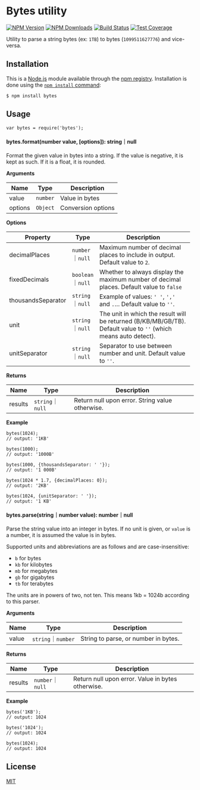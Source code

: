 Bytes utility
=============

[![NPM Version](https://img.shields.io/npm/v/bytes.svg)](https://npmjs.org/package/bytes) [![NPM Downloads](https://img.shields.io/npm/dm/bytes.svg)](https://npmjs.org/package/bytes) [![Build Status](https://img.shields.io/travis/visionmedia/bytes.js/master.svg)](https://travis-ci.org/visionmedia/bytes.js) [![Test Coverage](https://img.shields.io/coveralls/visionmedia/bytes.js/master.svg)](https://coveralls.io/r/visionmedia/bytes.js?branch=master)

Utility to parse a string bytes (ex: `1TB`) to bytes (`1099511627776`) and vice-versa.

Installation
------------

This is a [Node.js](https://nodejs.org/en/) module available through the [npm registry](https://www.npmjs.com/). Installation is done using the [`npm install` command](https://docs.npmjs.com/getting-started/installing-npm-packages-locally):

    $ npm install bytes

Usage
-----

    var bytes = require('bytes');

#### bytes.format(number value, \[options\]): string｜null

Format the given value in bytes into a string. If the value is negative, it is kept as such. If it is a float, it is rounded.

**Arguments**

<table><thead><tr class="header"><th>Name</th><th>Type</th><th>Description</th></tr></thead><tbody><tr class="odd"><td>value</td><td><code>number</code></td><td>Value in bytes</td></tr><tr class="even"><td>options</td><td><code>Object</code></td><td>Conversion options</td></tr></tbody></table>

**Options**

<table style="width:98%;"><colgroup><col style="width: 16%" /><col style="width: 6%" /><col style="width: 76%" /></colgroup><thead><tr class="header"><th>Property</th><th>Type</th><th>Description</th></tr></thead><tbody><tr class="odd"><td>decimalPlaces</td><td><code>number</code>｜<code>null</code></td><td>Maximum number of decimal places to include in output. Default value to <code>2</code>.</td></tr><tr class="even"><td>fixedDecimals</td><td><code>boolean</code>｜<code>null</code></td><td>Whether to always display the maximum number of decimal places. Default value to <code>false</code></td></tr><tr class="odd"><td>thousandsSeparator</td><td><code>string</code>｜<code>null</code></td><td>Example of values: <code>' '</code>, <code>','</code> and <code>.</code>… Default value to <code>''</code>.</td></tr><tr class="even"><td>unit</td><td><code>string</code>｜<code>null</code></td><td>The unit in which the result will be returned (B/KB/MB/GB/TB). Default value to <code>''</code> (which means auto detect).</td></tr><tr class="odd"><td>unitSeparator</td><td><code>string</code>｜<code>null</code></td><td>Separator to use between number and unit. Default value to <code>''</code>.</td></tr></tbody></table>

**Returns**

<table><thead><tr class="header"><th>Name</th><th>Type</th><th>Description</th></tr></thead><tbody><tr class="odd"><td>results</td><td><code>string</code>｜<code>null</code></td><td>Return null upon error. String value otherwise.</td></tr></tbody></table>

**Example**

    bytes(1024);
    // output: '1KB'

    bytes(1000);
    // output: '1000B'

    bytes(1000, {thousandsSeparator: ' '});
    // output: '1 000B'

    bytes(1024 * 1.7, {decimalPlaces: 0});
    // output: '2KB'

    bytes(1024, {unitSeparator: ' '});
    // output: '1 KB'

#### bytes.parse(string｜number value): number｜null

Parse the string value into an integer in bytes. If no unit is given, or `value` is a number, it is assumed the value is in bytes.

Supported units and abbreviations are as follows and are case-insensitive:

-   `b` for bytes
-   `kb` for kilobytes
-   `mb` for megabytes
-   `gb` for gigabytes
-   `tb` for terabytes

The units are in powers of two, not ten. This means 1kb = 1024b according to this parser.

**Arguments**

<table><thead><tr class="header"><th>Name</th><th>Type</th><th>Description</th></tr></thead><tbody><tr class="odd"><td>value</td><td><code>string</code>｜<code>number</code></td><td>String to parse, or number in bytes.</td></tr></tbody></table>

**Returns**

<table><thead><tr class="header"><th>Name</th><th>Type</th><th>Description</th></tr></thead><tbody><tr class="odd"><td>results</td><td><code>number</code>｜<code>null</code></td><td>Return null upon error. Value in bytes otherwise.</td></tr></tbody></table>

**Example**

    bytes('1KB');
    // output: 1024

    bytes('1024');
    // output: 1024

    bytes(1024);
    // output: 1024

License
-------

[MIT](LICENSE)
